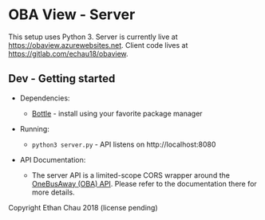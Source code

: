 # OBA View - Server

This setup uses Python 3.  Server is currently live at https://obaview.azurewebsites.net.  Client code lives at https://gitlab.com/echau18/obaview.

## Dev - Getting started

* Dependencies:
    * [Bottle](https://bottlepy.org) - install using your favorite package manager

* Running:
    * `python3 server.py` - API listens on http://localhost:8080

* API Documentation:
    * The server API is a limited-scope CORS wrapper around the [OneBusAway (OBA) API](http://developer.onebusaway.org/modules/onebusaway-application-modules/current/api/where/index.html).  Please refer to the documentation there for more details.

Copyright Ethan Chau 2018 (license pending)
